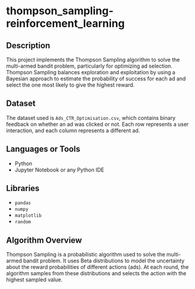 # thompson_sampling-reinforcement_learning
## Description
This project implements the Thompson Sampling algorithm to solve the multi-armed bandit problem, particularly for optimizing ad selection. Thompson Sampling balances exploration and exploitation by using a Bayesian approach to estimate the probability of success for each ad and select the one most likely to give the highest reward.

## Dataset
The dataset used is `Ads_CTR_Optimisation.csv`, which contains binary feedback on whether an ad was clicked or not. Each row represents a user interaction, and each column represents a different ad.

## Languages or Tools
- Python
- Jupyter Notebook or any Python IDE

## Libraries
- `pandas`
- `numpy`
- `matplotlib`
- `random`

## Algorithm Overview
Thompson Sampling is a probabilistic algorithm used to solve the multi-armed bandit problem. It uses Beta distributions to model the uncertainty about the reward probabilities of different actions (ads). At each round, the algorithm samples from these distributions and selects the action with the highest sampled value.
